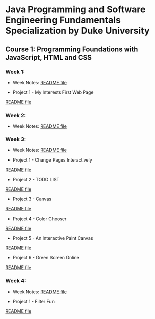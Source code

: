 # Java Programming and Software Engineering Fundamentals Specialization by Duke University

## Course 1:  Programming Foundations with JavaScript, HTML and CSS

### Week 1: 

- Week Notes: 
<a href="https://github.com/KanzyKhaled/Java-Programming-and-Software-Engineering-Fundamentals-Specialization-by-Duke-University/blob/main/Programming-Foundations-with-JavaScript-HTML-and-CSS/Week1/README.md"> README file </a>
 

- Project 1 - My Interests First Web Page 

<a href="https://github.com/KanzyKhaled/Java-Programming-and-Software-Engineering-Fundamentals-Specialization-by-Duke-University/blob/main/Programming-Foundations-with-JavaScript-HTML-and-CSS/Week1/Exercises/project-1/README.md"> README file </a>
 
### Week 2:

- Week Notes:
<a href="https://github.com/KanzyKhaled/Java-Programming-and-Software-Engineering-Fundamentals-Specialization-by-Duke-University/blob/main/Programming-Foundations-with-JavaScript-HTML-and-CSS/Week2/README.md"> README file </a>

### Week 3: 

- Week Notes:
<a href="https://github.com/KanzyKhaled/Java-Programming-and-Software-Engineering-Fundamentals-Specialization-by-Duke-University/blob/main/Programming-Foundations-with-JavaScript-HTML-and-CSS/Week3/README.md"> README file </a>


- Project 1 - Change Pages Interactively

<a href="https://github.com/KanzyKhaled/Java-Programming-and-Software-Engineering-Fundamentals-Specialization-by-Duke-University/blob/main/Programming-Foundations-with-JavaScript-HTML-and-CSS/Week3/Exercises/project-1/README.md"> README file </a>

- Project 2 - TODO LIST 
 
<a href="https://github.com/KanzyKhaled/Java-Programming-and-Software-Engineering-Fundamentals-Specialization-by-Duke-University/blob/main/Programming-Foundations-with-JavaScript-HTML-and-CSS/Week3/Exercises/project-2/README.md"> README file </a>


- Project 3 - Canvas 
 
<a href="https://github.com/KanzyKhaled/Java-Programming-and-Software-Engineering-Fundamentals-Specialization-by-Duke-University/blob/main/Programming-Foundations-with-JavaScript-HTML-and-CSS/Week3/Exercises/project-3/README.md"> README file </a>


- Project 4 - Color Chooser 
 
<a href="https://github.com/KanzyKhaled/Java-Programming-and-Software-Engineering-Fundamentals-Specialization-by-Duke-University/blob/main/Programming-Foundations-with-JavaScript-HTML-and-CSS/Week3/Exercises/project-4/README.md"> README file </a>


- Project 5 - An Interactive Paint Canvas 
 
<a href="https://github.com/KanzyKhaled/Java-Programming-and-Software-Engineering-Fundamentals-Specialization-by-Duke-University/blob/main/Programming-Foundations-with-JavaScript-HTML-and-CSS/Week3/Exercises/project-5/README.md"> README file </a>


- Project 6 - Green Screen Online 

<a href="https://github.com/KanzyKhaled/Java-Programming-and-Software-Engineering-Fundamentals-Specialization-by-Duke-University/blob/main/Programming-Foundations-with-JavaScript-HTML-and-CSS/Week3/Exercises/project-6/README.md"> README file </a>



### Week 4:  

- Week Notes:
<a href="https://github.com/KanzyKhaled/Java-Programming-and-Software-Engineering-Fundamentals-Specialization-by-Duke-University/blob/main/Programming-Foundations-with-JavaScript-HTML-and-CSS/Week4/README.md"> README file </a>

- Project 1 - Filter Fun

<a href="https://github.com/KanzyKhaled/Java-Programming-and-Software-Engineering-Fundamentals-Specialization-by-Duke-University/blob/main/Programming-Foundations-with-JavaScript-HTML-and-CSS/Week4/Exercises/project-1/README.md"> README file </a>
 